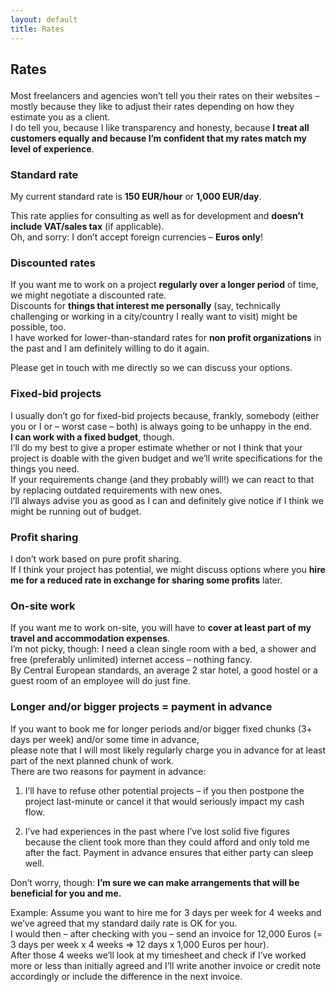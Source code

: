 ```yaml
---
layout: default
title: Rates
---
```


<div class="content_box span-24">
<div class="content_wrapper">
<h2>

Rates

</h2>
<div class="content">
<p>

Most freelancers and agencies won’t tell you their rates on their
websites –  
mostly because they like to adjust their rates depending on how they
estimate you as a client.  
I do tell you, because I like transparency and honesty, because **I
treat all customers equally and because I’m confident that my rates
match my level of experience**.

</p>
<h3>

Standard rate

</h3>
<p>

My current standard rate is **150 EUR/hour** or **1,000 EUR/day**.

</p>
<p>

This rate applies for consulting as well as for development and
**doesn’t include VAT/sales tax** (if applicable).  
Oh, and sorry: I don’t accept foreign currencies – **Euros only**!

</p>
<h3>

Discounted rates

</h3>
<p>

If you want me to work on a project **regularly over a longer period**
of time, we might negotiate a discounted rate.  
Discounts for **things that interest me personally** (say, technically
challenging or working in a city/country I really want to visit) might
be possible, too.  
I have worked for lower-than-standard rates for **non profit
organizations** in the past and I am definitely willing to do it again.

</p>
<p>

Please get in touch with me directly so we can discuss your options.

</p>
<h3>

Fixed-bid projects

</h3>
<p>

I usually don’t go for fixed-bid projects because, frankly, somebody
(either you or I or – worst case – both) is always going to be unhappy
in the end.  
**I can work with a fixed budget**, though.  
I’ll do my best to give a proper estimate whether or not I think that
your project is doable with the given budget and we’ll write
specifications for the things you need.  
If your requirements change (and they probably will!) we can react to
that by replacing outdated requirements with new ones.  
I’ll always advise you as good as I can and definitely give notice if I
think we might be running out of budget.

</p>
<h3>

Profit sharing

</h3>
<p>

I don’t work based on pure profit sharing.  
If I think your project has potential, we might discuss options where
you **hire me for a reduced rate in exchange for sharing some profits**
later.

</p>
<h3>

On-site work

</h3>
<p>

If you want me to work on-site, you will have to **cover at least part
of my travel and accommodation expenses**.  
I’m not picky, though: I need a clean single room with a bed, a shower
and free (preferably unlimited) internet access – nothing fancy.  
By Central European standards, an average 2 star hotel, a good hostel or
a guest room of an employee will do just fine.

</p>
<h3>

Longer and/or bigger projects = payment in advance

</h3>
<p>

If you want to book me for longer periods and/or bigger fixed chunks (3+
days per week) and/or some time in advance,  
please note that I will most likely regularly charge you in advance for
at least part of the next planned chunk of work.  
There are two reasons for payment in advance:

<ol>
<li>

I’ll have to refuse other potential projects – if you then postpone the
project last-minute or cancel it that would seriously impact my cash
flow.

</li>
<li>

I’ve had experiences in the past where I’ve lost solid five figures
because the client took more than they could afford and only told me
after the fact. Payment in advance ensures that either party can sleep
well.

</li>
</ol>

Don’t worry, though: **I’m sure we can make arrangements that will be
beneficial for you and me.**

</p>
<p>

Example: Assume you want to hire me for 3 days per week for 4 weeks and
we’ve agreed that my standard daily rate is OK for you.  
I would then – after checking with you – send an invoice for 12,000
Euros (= 3 days per week x 4 weeks =\> 12 days x 1,000 Euros per
hour).  
After those 4 weeks we’ll look at my timesheet and check if I’ve worked
more or less than initially agreed and I’ll write another invoice or
credit note accordingly or include the difference in the next invoice.

</p>
</div>
</div>
</div>
